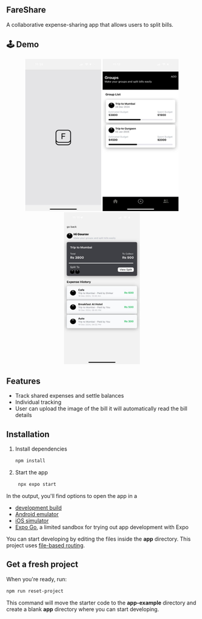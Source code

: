 ## FareShare

A collaborative expense-sharing app that allows users to split bills.

## 🕹️ Demo

<p align="center">
<img src="./assets/images/spliwise1.jpeg" height="400px" width="200px"/>
<img src="./assets/images/splitwise2.jpeg" height="400px" width="200px"/>
<img src="./assets/images/splitwise3.jpeg" height="400px" width="200px"/>
</p>

## Features

- Track shared expenses and settle balances
- Individual tracking
- User can upload the image of the bill it will automatically read the bill details

## Installation

1. Install dependencies

   ```bash
   npm install
   ```

2. Start the app

   ```bash
    npx expo start
   ```

In the output, you'll find options to open the app in a

- [development build](https://docs.expo.dev/develop/development-builds/introduction/)
- [Android emulator](https://docs.expo.dev/workflow/android-studio-emulator/)
- [iOS simulator](https://docs.expo.dev/workflow/ios-simulator/)
- [Expo Go](https://expo.dev/go), a limited sandbox for trying out app development with Expo

You can start developing by editing the files inside the **app** directory. This project uses [file-based routing](https://docs.expo.dev/router/introduction).

## Get a fresh project

When you're ready, run:

```bash
npm run reset-project
```

This command will move the starter code to the **app-example** directory and create a blank **app** directory where you can start developing.
